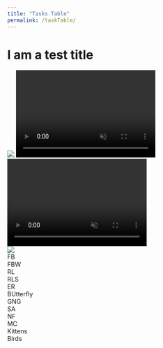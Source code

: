 ```yaml
---
title: "Tasks Table"
permalink: /taskTable/
---
```


# I am a test title

<div class="flex-grid">
  <div class="col" position="relative">
    <img src="../volumeOff.png" controlledVideoId="myVideo2" z-index="3000" position="absolute" onclick="toggleMute(this)">
    <video id="myVideo2" src="../TestWithSound.mp4" width="320" height="200" position="absolute" autoplay muted loop preload></video>
  </div>
  <div class="col">
    <div id="container">
    <div id="navi">
      <video id="myVideo" src="../TestWithSound.mp4" width="320" height="200" autoplay muted loop preload></video>
    </div>
    <div id="infoi">
      <img src="../volumeOff.png" controlledVideoId="myVideo" onclick="toggleMute(this)">
    </div>
</div>
  </div>
</div>
<div class="flex-grid">
  <div class="col">FB</div>
  <div class="col">FBW</div>
</div>
<div class="flex-grid">
  <div class="col">RL</div>
  <div class="col">RLS</div>
</div>
<div class="flex-grid">
  <div class="col">ER</div>
  <div class="col">BUtterfly</div>
</div>
<div class="flex-grid">
  <div class="col">GNG</div>
  <div class="col">SA</div>
</div>
<div class="flex-grid">
  <div class="col">NF</div>
  <div class="col">MC</div>
</div>
<div class="flex-grid">
  <div class="col">Kittens</div>
  <div class="col">Birds</div>
</div>

<script>
var vid = document.getElementById("myVideo");
function toggleMute(el) { 
    var vidId = el.getAttribute('controlledVideoId');
    var vid = document.getElementById(vidId);
    vid.muted = !vid.muted;
    el.src = vid.muted ? "../volumeOff.png" : "../volumeOn.png";
}
</script>
